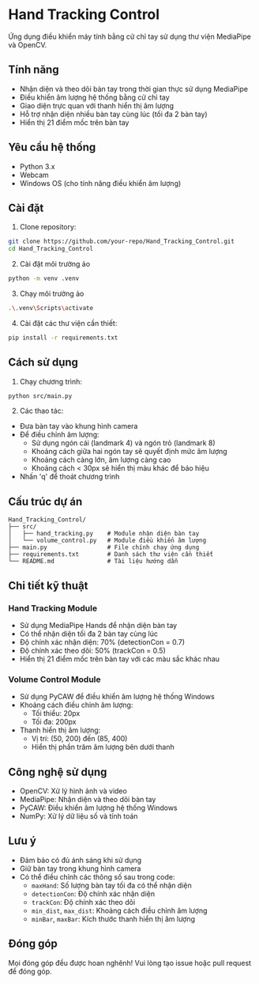 # Hand Tracking Control

Ứng dụng điều khiển máy tính bằng cử chỉ tay sử dụng thư viện MediaPipe và OpenCV.

## Tính năng

- Nhận diện và theo dõi bàn tay trong thời gian thực sử dụng MediaPipe
- Điều khiển âm lượng hệ thống bằng cử chỉ tay
- Giao diện trực quan với thanh hiển thị âm lượng
- Hỗ trợ nhận diện nhiều bàn tay cùng lúc (tối đa 2 bàn tay)
- Hiển thị 21 điểm mốc trên bàn tay

## Yêu cầu hệ thống

- Python 3.x
- Webcam
- Windows OS (cho tính năng điều khiển âm lượng)

## Cài đặt

1. Clone repository:
```bash
git clone https://github.com/your-repo/Hand_Tracking_Control.git
cd Hand_Tracking_Control
```
2. Cài đặt môi trường ảo
```bash
python -m venv .venv
```

3. Chạy môi trường ảo
```bash
.\.venv\Scripts\activate
```

4. Cài đặt các thư viện cần thiết:
```bash
pip install -r requirements.txt
```

## Cách sử dụng

1. Chạy chương trình:
```bash
python src/main.py
```

2. Các thao tác:
- Đưa bàn tay vào khung hình camera
- Để điều chỉnh âm lượng:
  - Sử dụng ngón cái (landmark 4) và ngón trỏ (landmark 8)
  - Khoảng cách giữa hai ngón tay sẽ quyết định mức âm lượng
  - Khoảng cách càng lớn, âm lượng càng cao
  - Khoảng cách < 30px sẽ hiển thị màu khác để báo hiệu
- Nhấn 'q' để thoát chương trình

## Cấu trúc dự án

```
Hand_Tracking_Control/
├── src/
│   ├── hand_tracking.py    # Module nhận diện bàn tay
│   └── volume_control.py   # Module điều khiển âm lượng
├── main.py                 # File chính chạy ứng dụng
├── requirements.txt        # Danh sách thư viện cần thiết
└── README.md               # Tài liệu hướng dẫn
```

## Chi tiết kỹ thuật

### Hand Tracking Module
- Sử dụng MediaPipe Hands để nhận diện bàn tay
- Có thể nhận diện tối đa 2 bàn tay cùng lúc
- Độ chính xác nhận diện: 70% (detectionCon = 0.7)
- Độ chính xác theo dõi: 50% (trackCon = 0.5)
- Hiển thị 21 điểm mốc trên bàn tay với các màu sắc khác nhau

### Volume Control Module
- Sử dụng PyCAW để điều khiển âm lượng hệ thống Windows
- Khoảng cách điều chỉnh âm lượng:
  - Tối thiểu: 20px
  - Tối đa: 200px
- Thanh hiển thị âm lượng:
  - Vị trí: (50, 200) đến (85, 400)
  - Hiển thị phần trăm âm lượng bên dưới thanh

## Công nghệ sử dụng

- OpenCV: Xử lý hình ảnh và video
- MediaPipe: Nhận diện và theo dõi bàn tay
- PyCAW: Điều khiển âm lượng hệ thống Windows
- NumPy: Xử lý dữ liệu số và tính toán

## Lưu ý

- Đảm bảo có đủ ánh sáng khi sử dụng
- Giữ bàn tay trong khung hình camera
- Có thể điều chỉnh các thông số sau trong code:
  - `maxHand`: Số lượng bàn tay tối đa có thể nhận diện
  - `detectionCon`: Độ chính xác nhận diện
  - `trackCon`: Độ chính xác theo dõi
  - `min_dist`, `max_dist`: Khoảng cách điều chỉnh âm lượng
  - `minBar`, `maxBar`: Kích thước thanh hiển thị âm lượng


## Đóng góp

Mọi đóng góp đều được hoan nghênh! Vui lòng tạo issue hoặc pull request để đóng góp.

